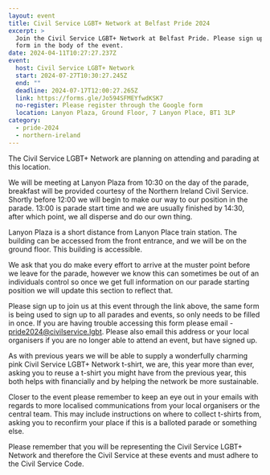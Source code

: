 ```yaml
---
layout: event
title: Civil Service LGBT+ Network at Belfast Pride 2024
excerpt: >
  Join the Civil Service LGBT+ Network at Belfast Pride. Please sign up with the
  form in the body of the event.
date: 2024-04-11T10:27:27.237Z
event:
  host: Civil Service LGBT+ Network
  start: 2024-07-27T10:30:27.245Z
  end: ""
  deadline: 2024-07-17T12:00:27.265Z
  link: https://forms.gle/Jo594SFMEYfwdKSK7
  no-register: Please register through the Google form
  location: Lanyon Plaza, Ground Floor, 7 Lanyon Place, BT1 3LP
category:
  - pride-2024
  - northern-ireland
---
```

The Civil Service LGBT+ Network are planning on attending and parading at this location.

We will be meeting at Lanyon Plaza from 10:30 on the day of the parade, breakfast will be provided courtesy of the Northern Ireland Civil Service. Shortly before 12:00 we will begin to make our way to our position in the parade. 13:00 is parade start time and we are usually finished by 14:30, after which point, we all disperse and do our own thing.

Lanyon Plaza is a short distance from Lanyon Place train station. The building can be accessed from the front entrance, and we will be on the ground floor. This building is accessible.

We ask that you do make every effort to arrive at the muster point before we leave for the parade, however we know this can sometimes be out of an individuals control so once we get full information on our parade starting position we will update this section to reflect that.

Please sign up to join us at this event through the link above, the same form is being used to sign up to all parades and events, so only needs to be filled in once. If you are having trouble accessing this form please email - [pride2024@civilservice.lgbt](mailto:pride2024@civilservice.lgbt). Please also email this address or your local organisers if you are no longer able to attend an event, but have signed up.

As with previous years we will be able to supply a wonderfully charming pink Civil Service LGBT+ Network t-shirt, we are, this year more than ever, asking you to reuse a t-shirt you might have from the previous year, this both helps with financially and by helping the network be more sustainable. 

Closer to the event please remember to keep an eye out in your emails with regards to more localised communications from your local organisers or the central team. This may include instructions on where to collect t-shirts from, asking you to reconfirm your place if this is a balloted parade or something else.

Please remember that you will be representing the Civil Service LGBT+ Network and therefore the Civil Service at these events and must adhere to the Civil Service Code.